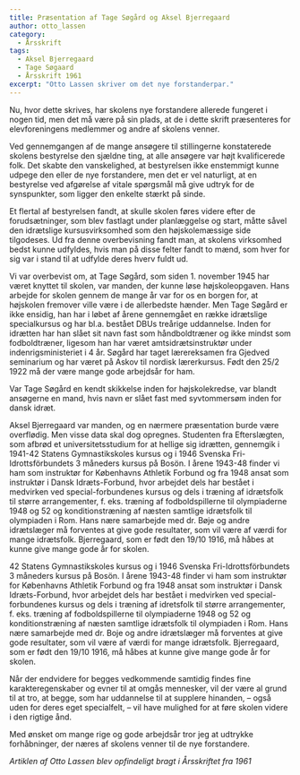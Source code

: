 ```yaml
---
title: Præsentation af Tage Søgård og Aksel Bjerregaard
author: otto_lassen
category:
  - Årsskrift
tags:
  - Aksel Bjerregaard
  - Tage Søgaard
  - Årsskrift 1961
excerpt: "Otto Lassen skriver om det nye forstanderpar."
---
```


Nu, hvor dette skrives, har skolens nye forstandere allerede fungeret i nogen tid, men det må være på sin plads, at de i dette skrift præsenteres for elevforeningens medlemmer og andre af skolens venner.

Ved gennemgangen af de mange ansøgere til stillingerne konstaterede skolens bestyrelse den sjældne ting, at alle ansøgere var højt kvalificerede folk. Det skabte den vanskelighed, at bestyrelsen ikke enstemmigt kunne udpege den eller de nye forstandere, men det er vel naturligt, at en bestyrelse ved afgørelse af vitale spørgsmål må give udtryk for de synspunkter, som ligger den enkelte stærkt på sinde.

Et flertal af bestyrelsen fandt, at skulle skolen føres videre efter de forudsætninger, som blev fastlagt under planlæggelse og start, måtte såvel den idrætslige kursusvirksomhed som den højskolemæssige side tilgodeses. Ud fra denne overbevisning fandt man, at skolens virksomhed bedst kunne udfyldes, hvis man på disse felter fandt to mænd, som hver for sig var i stand til at udfylde deres hverv fuldt ud.

Vi var overbevist om, at Tage Søgård, som siden 1. november 1945 har været knyttet til skolen, var manden, der kunne løse højskoleopgaven. Hans arbejde for skolen gennem de mange år var for os en borgen for, at højskolen fremover ville være i de allerbedste hænder. Men Tage Søgård er ikke ensidig, han har i løbet af årene gennemgået en række idrætslige specialkursus og har bl.a. bestået DBUs treårige uddannelse. Inden for idrætten har han slået sit navn fast som håndboldtræner og ikke mindst som fodboldtræner, ligesom han har været amtsidrætsinstruktør under indenrigsministeriet i 4 år. Søgård har taget lærereksamen fra Gjedved seminarium og har været på Askov til nordisk lærerkursus. Født den 25/2 1922 må der være mange gode arbejdsår for ham.

Var Tage Søgård en kendt skikkelse inden for højskolekredse, var blandt ansøgerne en mand, hvis navn er slået fast med syvtommersøm inden for dansk idræt.

Aksel Bjerregaard var manden, og en nærmere præsentation burde være overflødig. Men visse data skal dog opregnes. Studenten fra Efterslægten, som afbrød et universitetsstudium for at hellige sig idrætten, gennemgik i 1941-42 Statens Gymnastikskoles kursus og i 1946 Svenska Fri-Idrottsförbundets 3 måneders kursus på Bosön. I årene 1943-48 finder vi ham som instruktør for Københavns Athletik Forbund og fra 1948 ansat som instruktør i Dansk Idræts-Forbund, hvor arbejdet dels har bestået i medvirken ved special-forbundenes kursus og dels i træning af idrætsfolk til større arrangementer, f. eks. træning af fodboldspillerne til olympiaderne 1948 og 52 og konditionstræning af næsten samtlige idrætsfolk til olympiaden i Rom. Hans nære samarbejde med dr. Bøje og andre idrætslæger må forventes at give gode resultater, som vil være af værdi for mange idrætsfolk. Bjerregaard, som er født den 19/10 1916, må håbes at kunne give mange gode år for skolen.

42 Statens Gymnastikskoles kursus og i 1946 Svenska Fri-Idrottsförbundets 3 måneders kursus på Bosön. I årene 1943-48 finder vi ham som instruktør for Københavns Athletik Forbund og fra 1948 ansat som instruktør i Dansk Idræts-Forbund, hvor arbejdet dels har bestået i medvirken ved special-forbundenes kursus og dels i træning af idretsfolk til større arrangementer, f. eks. træning af fodboldspillerne til olympiaderne 1948 og 52 og konditionstræning af næsten samtlige idrætsfolk til olympiaden i Rom. Hans nære samarbejde med dr. Boje og andre idrætslæger må forventes at give gode resultater, som vil være af værdi for mange idrætsfolk. Bjerregaard, som er født den 19/10 1916, må håbes at kunne give mange gode år for skolen.

Når der endvidere for begges vedkommende samtidig findes fine karakteregenskaber og evner til at omgås mennesker, vil der være al grund til at tro, at begge, som har uddannelse til at supplere hinanden, – også uden for deres eget specialfelt, – vil have mulighed for at føre skolen videre i den rigtige ånd.

Med ønsket om mange rige og gode arbejdsår tror jeg at udtrykke forhåbninger, der næres af skolens venner til de nye forstandere.

_Artiklen af Otto Lassen blev opfindeligt bragt i Årsskriftet fra 1961_
